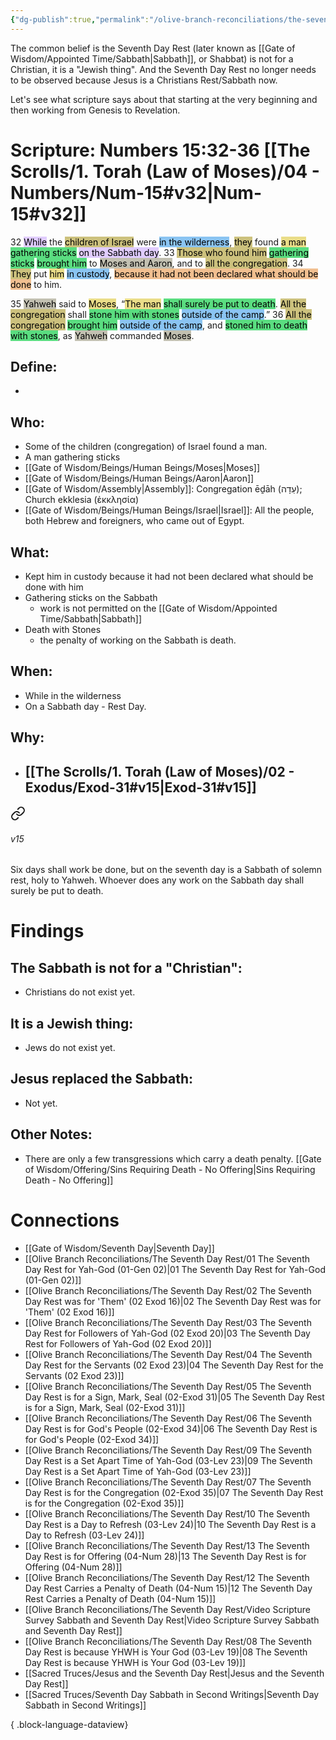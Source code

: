 ```yaml
---
{"dg-publish":true,"permalink":"/olive-branch-reconciliations/the-seventh-day-rest/12-the-seventh-day-rest-carries-a-penalty-of-death-04-num-15/","tags":["#OliveBranch","#Sabbath","SeventhDayRest"]}
---
```


The common belief is the Seventh Day Rest (later known as [[Gate of Wisdom/Appointed Time/Sabbath\|Sabbath]], or Shabbat) is not for a Christian, it is a "Jewish thing". And the Seventh Day Rest no longer needs to be observed because Jesus is a Christians Rest/Sabbath now. 

Let's see what scripture says about that starting at the very beginning and then working from Genesis to Revelation. 
# Scripture: Numbers 15:32-36 [[The Scrolls/1. Torah (Law of Moses)/04 - Numbers/Num-15#v32\|Num-15#v32]]

32 <mark style="background: #D2B3FFA6;">While</mark> the <mark style="background: #B2A23AA6;">children of Israel</mark> were <mark style="background: #4DA6EDA6;">in the wilderness</mark>, <mark style="background: #B2A23AA6;">they</mark> found <mark style="background: #E0CC4BA6;">a man</mark> <mark style="background: #04CD3EA6;">gathering sticks</mark> <mark style="background: #D2B3FFA6;">on the Sabbath day</mark>. 33 <mark style="background: #B2A23AA6;">Those who found him</mark> <mark style="background: #04CD3EA6;">gathering sticks</mark> <mark style="background: #04CD3EA6;">brought him</mark> to <mark style="background: #A4A089A6;">Moses and Aaron</mark>, and to <mark style="background: #B2A23AA6;">all the congregation</mark>. 34 <mark style="background: #B2A23AA6;">They</mark> put <mark style="background: #E0CC4BA6;">him</mark> <mark style="background: #4DA6EDA6;">in custody</mark>, <mark style="background: #EB9E57A6;">because it had not been declared what should be done</mark> to him.

35 <mark style="background: #A4A089A6;">Yahweh</mark> said to <mark style="background: #E0CC4BA6;">Moses</mark>, “<mark style="background: #E0CC4BA6;">The man</mark> <mark style="background: #04CD3EA6;">shall surely be put to death</mark>. <mark style="background: #B2A23AA6;">All the congregation</mark> shall <mark style="background: #04CD3EA6;">stone him with stones</mark> <mark style="background: #4DA6EDA6;">outside of the camp</mark>.” 36 <mark style="background: #B2A23AA6;">All the congregation</mark> <mark style="background: #04CD3EA6;">brought him</mark> <mark style="background: #4DA6EDA6;">outside of the camp</mark>, and <mark style="background: #04CD3EA6;">stoned him to death with stones</mark>, as <mark style="background: #A4A089A6;">Yahweh</mark> commanded <mark style="background: #A4A089A6;">Moses</mark>.

## **Define**: 
- 
## **Who**:
- Some of the children (congregation) of Israel found a man.
- A man gathering sticks
- [[Gate of Wisdom/Beings/Human Beings/Moses\|Moses]]
- [[Gate of Wisdom/Beings/Human Beings/Aaron\|Aaron]]
- [[Gate of Wisdom/Assembly\|Assembly]]: Congregation ēḏāh (עֵדָה); Church ekklesia (ἐκκλησία)
- [[Gate of Wisdom/Beings/Human Beings/Israel\|Israel]]: All the people, both Hebrew and foreigners, who came out of Egypt.

## **What**: 
- Kept him in custody because it had not been declared what should be done with him
- Gathering sticks on the Sabbath
	- work is not permitted on the [[Gate of Wisdom/Appointed Time/Sabbath\|Sabbath]]
- Death with Stones
	- the penalty of working on the Sabbath is death.
## **When**:
- While in the wilderness
- On a Sabbath day - Rest Day.

## **Why**: 
- [[The Scrolls/1. Torah (Law of Moses)/02 - Exodus/Exod-31#v15\|Exod-31#v15]] 
	- 
<div class="transclusion internal-embed is-loaded"><a class="markdown-embed-link" href="/the-scrolls/1-torah-law-of-moses/02-exodus/exod-31/#v15" aria-label="Open link"><svg xmlns="http://www.w3.org/2000/svg" width="24" height="24" viewBox="0 0 24 24" fill="none" stroke="currentColor" stroke-width="2" stroke-linecap="round" stroke-linejoin="round" class="svg-icon lucide-link"><path d="M10 13a5 5 0 0 0 7.54.54l3-3a5 5 0 0 0-7.07-7.07l-1.72 1.71"></path><path d="M14 11a5 5 0 0 0-7.54-.54l-3 3a5 5 0 0 0 7.07 7.07l1.71-1.71"></path></svg></a><div class="markdown-embed">



###### v15 
Six days shall work be done, but on the seventh day is a Sabbath of solemn rest, holy to Yahweh. Whoever does any work on the Sabbath day shall surely be put to death. 


</div></div>


# Findings

## The Sabbath is not for a "Christian":
- Christians do not exist yet.
## It is a Jewish thing: 
-  Jews do not exist yet.
## Jesus replaced the Sabbath:
- Not yet.

## Other Notes:
- There are only a few transgressions which carry a death penalty. [[Gate of Wisdom/Offering/Sins Requiring Death - No Offering\|Sins Requiring Death - No Offering]]

# Connections


- [[Gate of Wisdom/Seventh Day\|Seventh Day]]
- [[Olive Branch Reconciliations/The Seventh Day Rest/01 The Seventh Day Rest for Yah-God (01-Gen 02)\|01 The Seventh Day Rest for Yah-God (01-Gen 02)]]
- [[Olive Branch Reconciliations/The Seventh Day Rest/02 The Seventh Day Rest was for 'Them' (02 Exod 16)\|02 The Seventh Day Rest was for 'Them' (02 Exod 16)]]
- [[Olive Branch Reconciliations/The Seventh Day Rest/03 The Seventh Day Rest for Followers of Yah-God (02 Exod 20)\|03 The Seventh Day Rest for Followers of Yah-God (02 Exod 20)]]
- [[Olive Branch Reconciliations/The Seventh Day Rest/04 The Seventh Day Rest for the Servants (02 Exod 23)\|04 The Seventh Day Rest for the Servants (02 Exod 23)]]
- [[Olive Branch Reconciliations/The Seventh Day Rest/05 The Seventh Day Rest is for a Sign, Mark, Seal (02-Exod 31)\|05 The Seventh Day Rest is for a Sign, Mark, Seal (02-Exod 31)]]
- [[Olive Branch Reconciliations/The Seventh Day Rest/06 The Seventh Day Rest is for God's People (02-Exod 34)\|06 The Seventh Day Rest is for God's People (02-Exod 34)]]
- [[Olive Branch Reconciliations/The Seventh Day Rest/09 The Seventh Day Rest is a Set Apart Time of Yah-God (03-Lev 23)\|09 The Seventh Day Rest is a Set Apart Time of Yah-God (03-Lev 23)]]
- [[Olive Branch Reconciliations/The Seventh Day Rest/07 The Seventh Day Rest is for the Congregation (02-Exod 35)\|07 The Seventh Day Rest is for the Congregation (02-Exod 35)]]
- [[Olive Branch Reconciliations/The Seventh Day Rest/10 The Seventh Day Rest is a Day to Refresh (03-Lev 24)\|10 The Seventh Day Rest is a Day to Refresh (03-Lev 24)]]
- [[Olive Branch Reconciliations/The Seventh Day Rest/13 The Seventh Day Rest is for Offering (04-Num 28)\|13 The Seventh Day Rest is for Offering (04-Num 28)]]
- [[Olive Branch Reconciliations/The Seventh Day Rest/12 The Seventh Day Rest Carries a Penalty of Death (04-Num 15)\|12 The Seventh Day Rest Carries a Penalty of Death (04-Num 15)]]
- [[Olive Branch Reconciliations/The Seventh Day Rest/Video Scripture Survey Sabbath and Seventh Day Rest\|Video Scripture Survey Sabbath and Seventh Day Rest]]
- [[Olive Branch Reconciliations/The Seventh Day Rest/08 The Seventh Day Rest is because YHWH is Your God (03-Lev 19)\|08 The Seventh Day Rest is because YHWH is Your God (03-Lev 19)]]
- [[Sacred Truces/Jesus and the Seventh Day Rest\|Jesus and the Seventh Day Rest]]
- [[Sacred Truces/Seventh Day Sabbath in Second Writings\|Seventh Day Sabbath in Second Writings]]

{ .block-language-dataview}

